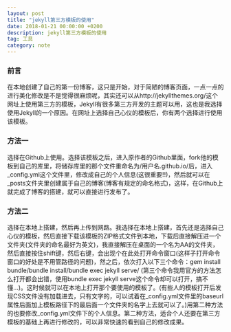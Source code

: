```yaml
---
layout: post
title: "jekyll第三方模板的使用"
date: 2018-01-21 00:00:00 +0200
description: jekyll第三方模板的使用
tag: 工具 
category: note 
---
```


### 前言

在本地创建了自己的第一份博客，这只是开始，对于简陋的博客页面，一点一点的进行美化修改是不是觉得很麻烦呢，其实还可以从http://jekyllthemes.org/这个网址上使用第三方的模板，Jekyll有很多第三方开发的主题可以用，这也是我选择使用Jekyll的一个原因。在网址上选择自己心仪的模板后，你有两个选择进行使用该模板。

### 方法一

选择在Github上使用。选择该模板之后，进入原作者的Github里面，fork他的模板到自己的库里，将储存库里的那个文件重命名为/用户名.github.io/后，进入_config.yml这个文件里，修改成自己的个人信息(这很重要!!)，然后就可以在_posts文件夹里创建属于自己的博客(博客有规定的命名格式)，这样，在Github上就完成了博客的搭建，就可以直接进行发布了。

### 方法二

选择在本地上搭建，然后再上传到网路。我选择在本地上搭建，首先还是选择自己心仪的模板，然后直接下载该模板的ZIP格式文件到本地，下载后直接解压进一个文件夹(文件夹的命名最好为英文)，我直接解压在桌面的一个名为AA的文件夹，然后直接按住shift键，然后右键，会出现个在此处打开命令窗口(这样子打开命令窗口的好处是不用管路径的问题)，然之后，依次打入以下三个命令：gem install bundle/bundle install/bundle exec jekyll serve/ (第三个命令我用官方的方法怎么打开都会出错，使用bundle exec jekyll serve这个命令却可以打开，搞不懂...)。这时候就可以在本地上打开那个要使用的模板了。(有些人的模板打开后发现CSS文件没有加载进去，只有文字的，可以试着在_config.yml文件里的baseurl属性后面加上模板路径下的最后面一个文件夹的名字上去就可以了。)用第二种方法的也要修改_config.yml文件下的个人信息。第二种方法，适合个人还要在第三方模板的基础上再进行修改的，可以非常快速的看到自己的修改成果。




